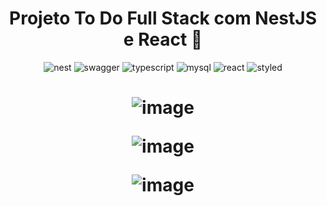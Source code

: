 [typescript_BAGDE]: https://img.shields.io/badge/TypeScript-3178C6?logo=typescript&logoColor=white&style=for-the-badge
[nestjs__BADGE]: https://img.shields.io/badge/NestJS-E0234E?logo=nestjs&logoColor=white&style=for-the-badge
[swagger_BADGE]: https://img.shields.io/badge/swagger-85EA2D?logo=swagger&logoColor=black&style=for-the-badge
[mysql_BADGE]: https://img.shields.io/badge/mysql-3178C6?logo=mysql&logoColor=white&style=for-the-badge
[react_BADGE]: https://img.shields.io/badge/React-61DAFB?logo=react&logoColor=black&style=for-the-badge
[styled_BADGE]: https://img.shields.io/badge/styledcomponents-C567B2?logo=styledcomponents&logoColor=black&style=for-the-badge

<h1 align="center" style="font-weight: bold;">Projeto To Do Full Stack com NestJS e React 🚀</h1>

<div align="center">
  
![nest][nestjs__BADGE]
![swagger][swagger_BADGE]
![typescript][typescript_BAGDE]
![mysql][mysql_BADGE]
![react][react_BADGE]
![styled][styled_BADGE]

</div>

<h1 align="center">
  
![image](https://github.com/htamagnus/to-do-fullstack-nestjs-react/assets/85269068/9ea4dedc-383a-48b2-b6e3-c27b25424b59)

![image](https://github.com/htamagnus/to-do-fullstack-nestjs-react/assets/85269068/ab96e2ce-caab-42f1-b8be-5bab2efc2eea)

![image](https://github.com/htamagnus/to-do-fullstack-nestjs-react/assets/85269068/a5e65dae-0c68-4d3f-8974-51bf17d14258)


</h1>
